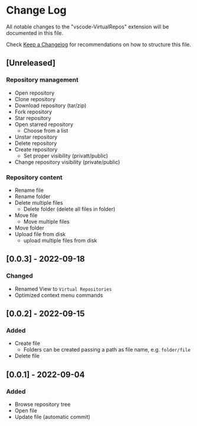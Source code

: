 # Change Log

All notable changes to the "vscode-VirtualRepos" extension will be documented in this file.

Check [Keep a Changelog](http://keepachangelog.com/) for recommendations on how to structure this file.

## [Unreleased]

### Repository management

* Open repository
* Clone repository
* Download repository (tar/zip)
* Fork repository
* Star repository
* Open starred repository
  * Choose from a list
* Unstar repository
* Delete repository
* Create repository
  * Set proper visibility (privatt/public)
* Change repository visibility (private/public)

### Repository content

* Rename file
* Rename folder
* Delete multiple files
  * Delete folder (delete all files in folder)
* Move file
  * Move multiple files
* Move folder
* Upload file from disk
  * upload multiple files from disk

## [0.0.3] - 2022-09-18

### Changed

* Renamed View to `Virtual Repositories`
* Optimized context menu commands

## [0.0.2] - 2022-09-15

### Added

* Create file
  * Folders can be created passing a path as file name, e.g. `folder/file`
* Delete file

## [0.0.1] - 2022-09-04

### Added

* Browse repository tree
* Open file
* Update file (automatic commit)
